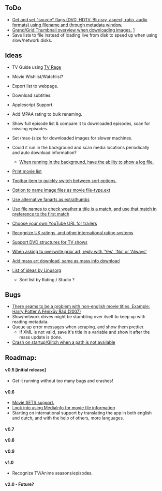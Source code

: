 ToDo
----
* [Get and set "source" flags (DVD, HDTV, Blu-ray, aspect, ratio, audio formats) using filename and through metadata window.](http://forum.xbmc.org/showpost.php?p=888861&postcount=77 "NiklasK")
* [Grand/Grid Thumbnail overview when downloading images.](http://forum.xbmc.org/showpost.php?p=889849&postcount=100 "Pecinko") [1](http://forum.xbmc.org/showpost.php?p=889547&postcount=103 "i814u2")
* Save lists to file instead of loading live from disk to speed up when using slow/network disks.

Ideas
-----
* TV Guide using [TV Rage](http://services.tvrage.com/tools/quickinfo.php?show=%s "TV Rage")
* Movie Wishlist/Watchlist?
* Export list to webpage.
* Download subtitles.
* Applescript Support.

* Add MPAA rating to bulk renaming.
* Show full episode list & compare it to downloaded episodes, scan for missing episodes.
* Set (max-)size for downloaded images for slower machines.
* Could it run in the background and scan media locations periodically and auto download information?
  * [When running in the background, have the ability to show a log file.](http://forum.xbmc.org/showpost.php?p=899757&postcount=321 "Pecinko")
* [Print movie list](http://forum.xbmc.org/showpost.php?p=888980&postcount=82 "Macsorzist")
* [Toolbar item to quickly switch between sort options.](http://forum.xbmc.org/showpost.php?p=892114&postcount=150 "i814u2")
* [Option to name image files as movie file-type.ext](http://forum.xbmc.org/showpost.php?p=892149&postcount=154 "T800")
* [Use alternative fanarts as extrathumbs](http://forum.xbmc.org/showpost.php?p=894152&postcount=229 "Smilenkovski")
* [Use file names to check weather a title is a match, and use that match in preference to the first match](http://forum.xbmc.org/showpost.php?p=894247&postcount=238 "i814u2")
* [Choose your own YouTube URL for trailers](http://forum.xbmc.org/showpost.php?p=901399&postcount=336 "steve1977")
* [Recognize UK ratings, and other international rating systems](http://forum.xbmc.org/showpost.php?p=902311&postcount=341 "Tiny Clanger")
* [Support DVD structures for TV shows](http://forum.xbmc.org/showpost.php?p=903042&postcount=345 "Linusorg")
* [When asking to overwrite prior art, reply with 'Yes', 'No' or 'Always'](http://forum.xbmc.org/showpost.php?p=912765&postcount=416 "Pecinko")
* [Add mass art download, same as mass info download](http://forum.xbmc.org/showpost.php?p=904844&postcount=358 "Linusorg")
* [List of ideas by Linusorg](http://forum.xbmc.org/showpost.php?p=907203&postcount=380 "Linusort")
  * Sort list by Rating / Studio ?

Bugs
----
* [There seams to be a problem with non-english movie titles. Example: Harry Potter A Fénixův Řád (2007)](http://forum.xbmc.org/showpost.php?p=887363&postcount=32 "Pecinko")
* Slow/network drives might be stumbling over itself to keep up with reading metadata.
* Queue up error messages when scraping. and show them prettier.
  * If XML is not valid, save it's title in a variable and show it after the mass update is done.
* [Crash on startup/Glitch when a path is not available](http://forum.xbmc.org/showpost.php?p=890434&postcount=122 "Pecinko")

Roadmap:
--------

#### v0.5 [initial release]
* Get it running without too many bugs and crashes!

#### v0.6
* [Movie SETS support.](http://forum.xbmc.org/showpost.php?p=888980&postcount=82 "Macsorzist")
* [Look into using MediaInfo for movie file information](http://forum.xbmc.org/showpost.php?p=890200&postcount=115 "BigDave")
* Starting on international support by translating the app in both english and dutch, and with the help of others, more languages.

#### v0.7


#### v0.8


#### v0.9


#### v1.0
* Recognize TV/Anime seasons/episodes.

#### v2.0 - Future?  